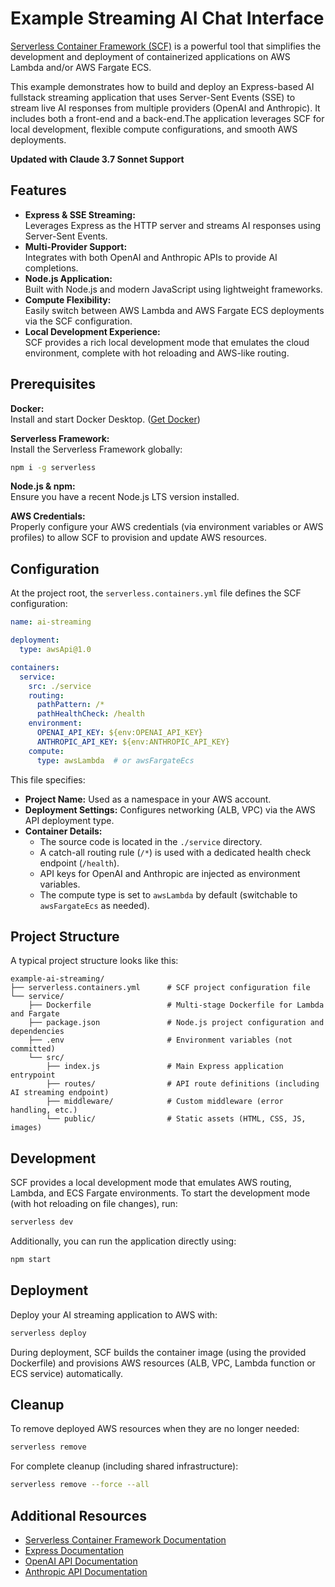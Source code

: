 # Example Streaming AI Chat Interface

[Serverless Container Framework (SCF)](https://serverless.com/containers/docs) is a powerful tool that simplifies the development and deployment of containerized applications on AWS Lambda and/or AWS Fargate ECS.

This example demonstrates how to build and deploy an Express-based AI fullstack streaming application that uses Server-Sent Events (SSE) to stream live AI responses from multiple providers (OpenAI and Anthropic). It includes both a front-end and a back-end.The application leverages SCF for local development, flexible compute configurations, and smooth AWS deployments.

**Updated with Claude 3.7 Sonnet Support**

## Features

- **Express & SSE Streaming:**  
  Leverages Express as the HTTP server and streams AI responses using Server-Sent Events.
- **Multi-Provider Support:**  
  Integrates with both OpenAI and Anthropic APIs to provide AI completions.
- **Node.js Application:**  
  Built with Node.js and modern JavaScript using lightweight frameworks.
- **Compute Flexibility:**  
  Easily switch between AWS Lambda and AWS Fargate ECS deployments via the SCF configuration.
- **Local Development Experience:**  
  SCF provides a rich local development mode that emulates the cloud environment, complete with hot reloading and AWS-like routing.

## Prerequisites

**Docker:**  
Install and start Docker Desktop. ([Get Docker](https://www.docker.com))

**Serverless Framework:**  
Install the Serverless Framework globally:
```bash
npm i -g serverless
```

**Node.js & npm:**  
Ensure you have a recent Node.js LTS version installed.

**AWS Credentials:**  
Properly configure your AWS credentials (via environment variables or AWS profiles) to allow SCF to provision and update AWS resources.

## Configuration

At the project root, the `serverless.containers.yml` file defines the SCF configuration:

```yaml
name: ai-streaming

deployment:
  type: awsApi@1.0

containers:
  service:
    src: ./service
    routing:
      pathPattern: /*
      pathHealthCheck: /health
    environment:
      OPENAI_API_KEY: ${env:OPENAI_API_KEY}
      ANTHROPIC_API_KEY: ${env:ANTHROPIC_API_KEY}
    compute:
      type: awsLambda  # or awsFargateEcs
```

This file specifies:
- **Project Name:** Used as a namespace in your AWS account.
- **Deployment Settings:** Configures networking (ALB, VPC) via the AWS API deployment type.
- **Container Details:**  
  - The source code is located in the `./service` directory.
  - A catch-all routing rule (`/*`) is used with a dedicated health check endpoint (`/health`).
  - API keys for OpenAI and Anthropic are injected as environment variables.
  - The compute type is set to `awsLambda` by default (switchable to `awsFargateEcs` as needed).

## Project Structure

A typical project structure looks like this:
```
example-ai-streaming/
├── serverless.containers.yml      # SCF project configuration file
└── service/
    ├── Dockerfile                 # Multi-stage Dockerfile for Lambda and Fargate
    ├── package.json               # Node.js project configuration and dependencies
    ├── .env                       # Environment variables (not committed)
    └── src/
        ├── index.js               # Main Express application entrypoint
        ├── routes/                # API route definitions (including AI streaming endpoint)
        ├── middleware/            # Custom middleware (error handling, etc.)
        └── public/                # Static assets (HTML, CSS, JS, images)
```

## Development

SCF provides a local development mode that emulates AWS routing, Lambda, and ECS Fargate environments. To start the development mode (with hot reloading on file changes), run:

```bash
serverless dev
```

Additionally, you can run the application directly using:
```bash
npm start
```

## Deployment

Deploy your AI streaming application to AWS with:
```bash
serverless deploy
```

During deployment, SCF builds the container image (using the provided Dockerfile) and provisions AWS resources (ALB, VPC, Lambda function or ECS service) automatically.

## Cleanup

To remove deployed AWS resources when they are no longer needed:
```bash
serverless remove
```

For complete cleanup (including shared infrastructure):
```bash
serverless remove --force --all
```

## Additional Resources

- [Serverless Container Framework Documentation](https://serverless.com/containers/docs)
- [Express Documentation](https://expressjs.com)
- [OpenAI API Documentation](https://platform.openai.com/docs)
- [Anthropic API Documentation](https://docs.anthropic.com)
